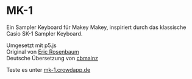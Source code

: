 MK-1
====

Ein Sampler Keyboard für Makey Makey, inspiriert durch das klassische Casio SK-1 Sampler Keyboard. 

Umgesetzt mit p5.js  
Original von [Eric Rosenbaum](https://www.ericrosenbaum.com/mk1-sampler/)  
Deutsche Übersetzung von [cbmainz](https://github.com/cbmainz/MK-1) 

Teste es unter [mk-1.crowdapp.de](https://mk-1.crowdapp.de/)
